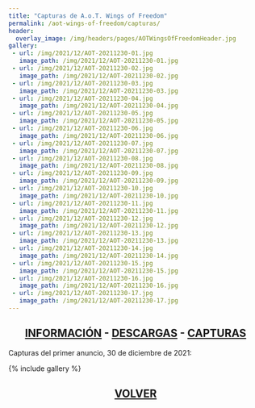 ```yaml
---
title: "Capturas de A.o.T. Wings of Freedom"
permalink: /aot-wings-of-freedom/capturas/
header:
  overlay_image: /img/headers/pages/AOTWingsOfFreedomHeader.jpg
gallery:
 - url: /img/2021/12/AOT-20211230-01.jpg
   image_path: /img/2021/12/AOT-20211230-01.jpg
 - url: /img/2021/12/AOT-20211230-02.jpg
   image_path: /img/2021/12/AOT-20211230-02.jpg
 - url: /img/2021/12/AOT-20211230-03.jpg
   image_path: /img/2021/12/AOT-20211230-03.jpg
 - url: /img/2021/12/AOT-20211230-04.jpg
   image_path: /img/2021/12/AOT-20211230-04.jpg
 - url: /img/2021/12/AOT-20211230-05.jpg
   image_path: /img/2021/12/AOT-20211230-05.jpg
 - url: /img/2021/12/AOT-20211230-06.jpg
   image_path: /img/2021/12/AOT-20211230-06.jpg
 - url: /img/2021/12/AOT-20211230-07.jpg
   image_path: /img/2021/12/AOT-20211230-07.jpg
 - url: /img/2021/12/AOT-20211230-08.jpg
   image_path: /img/2021/12/AOT-20211230-08.jpg
 - url: /img/2021/12/AOT-20211230-09.jpg
   image_path: /img/2021/12/AOT-20211230-09.jpg
 - url: /img/2021/12/AOT-20211230-10.jpg
   image_path: /img/2021/12/AOT-20211230-10.jpg
 - url: /img/2021/12/AOT-20211230-11.jpg
   image_path: /img/2021/12/AOT-20211230-11.jpg
 - url: /img/2021/12/AOT-20211230-12.jpg
   image_path: /img/2021/12/AOT-20211230-12.jpg
 - url: /img/2021/12/AOT-20211230-13.jpg
   image_path: /img/2021/12/AOT-20211230-13.jpg
 - url: /img/2021/12/AOT-20211230-14.jpg
   image_path: /img/2021/12/AOT-20211230-14.jpg
 - url: /img/2021/12/AOT-20211230-15.jpg
   image_path: /img/2021/12/AOT-20211230-15.jpg
 - url: /img/2021/12/AOT-20211230-16.jpg
   image_path: /img/2021/12/AOT-20211230-16.jpg
 - url: /img/2021/12/AOT-20211230-17.jpg
   image_path: /img/2021/12/AOT-20211230-17.jpg
---
```


<h2 style="text-align: center;"><strong><a href="/aot-wings-of-freedom/informacion/">INFORMACIÓN</a> - <a href="/aot-wings-of-freedom/descargar/">DESCARGAS</a> - <a href="/aot-wings-of-freedom/capturas/">CAPTURAS</a></strong></h2>

Capturas del primer anuncio, 30 de diciembre de 2021:

{% include gallery %}

<h2 style="text-align: center;"><a href="/aot-wings-of-freedom/"><strong>VOLVER</strong></a></h2>


